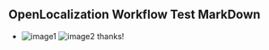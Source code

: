 ## OpenLocalization Workflow Test MarkDown
* ![image1](.\d51ba409-c477-4e99-8a8e-98b4125e69a0.png)   ![image2](.\8578d384-50ad-4638-bd7e-56df5605022d.png) 
thanks!